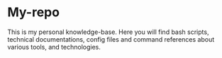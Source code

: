 # My-repo
This is my personal knowledge-base. Here you will find bash scripts, technical documentations, config files and command references about various tools, and technologies.
